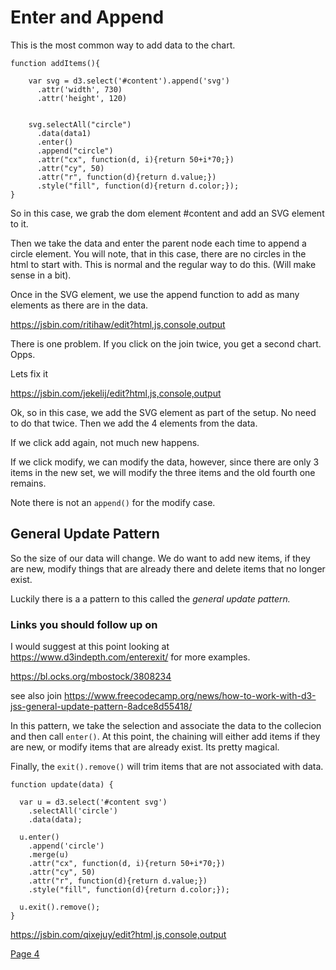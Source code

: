 
# Enter and Append
This is the most common way to add data to the chart.

```
function addItems(){
 	 
    var svg = d3.select('#content').append('svg')
      .attr('width', 730)
      .attr('height', 120)
     
 
    svg.selectAll("circle")
      .data(data1)
      .enter()
      .append("circle")
      .attr("cx", function(d, i){return 50+i*70;})
      .attr("cy", 50)
      .attr("r", function(d){return d.value;})
      .style("fill", function(d){return d.color;});
} 
```
So in this case, we grab the dom element #content and add an SVG element to it.

Then we take the data and enter the parent node each time to append a circle element.
You will note, that in this case, there are no circles in the html to start with.
This is normal and the regular way to do this. (Will make sense in a bit).

Once in the SVG element, we use the append function to add as many elements as there are in the data.


https://jsbin.com/ritihaw/edit?html,js,console,output

There is one problem.  If you click on the join twice, you get a second chart.
Opps.


Lets fix it

https://jsbin.com/jekelij/edit?html,js,console,output

Ok, so in this case, we add the SVG element as part of the setup.  No need to do that twice.  Then we add the 4 elements from the data.

If we click add again, not much new happens.

If we click modify, we can modify the data, however, since there are only 3 
items in the new set,  we will modify the three items and the old fourth one remains.

Note there is not an `append()` for the modify case.


## General Update Pattern

So the size of our data will change.  We do want to add new items, if they are new, modify things that are already there and delete items that no longer exist.

Luckily there is a a pattern to this called the *general update pattern.*

### Links you should follow up on 
I would suggest at this point looking at
https://www.d3indepth.com/enterexit/
for more examples.  

https://bl.ocks.org/mbostock/3808234

see also join
https://www.freecodecamp.org/news/how-to-work-with-d3-jss-general-update-pattern-8adce8d55418/


In this pattern, we take the selection and associate the data to the collecion and then call `enter()`.
At this point, the chaining will either add items if they are new, or modify items that are already exist.  Its pretty magical.

Finally, the `exit().remove()` will trim items that are not associated with data.

```
function update(data) {
  
  var u = d3.select('#content svg')
    .selectAll('circle')
    .data(data);

  u.enter()
    .append('circle')
    .merge(u)
    .attr("cx", function(d, i){return 50+i*70;})
    .attr("cy", 50)
    .attr("r", function(d){return d.value;})
    .style("fill", function(d){return d.color;});

  u.exit().remove();
}
```
https://jsbin.com/qixejuy/edit?html,js,console,output



[Page 4](page4.md)